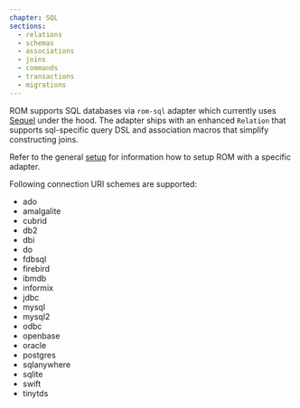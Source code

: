 ```yaml
---
chapter: SQL
sections:
  - relations
  - schemas
  - associations
  - joins
  - commands
  - transactions
  - migrations
---
```


ROM supports SQL databases via `rom-sql` adapter which currently uses
[Sequel](http://sequel.jeremyevans.net/) under the hood. The adapter ships with
an enhanced `Relation` that supports sql-specific query DSL and association
macros that simplify constructing joins.

Refer to the general [setup](/learn/getting-started/block-style-setup) for information
how to setup ROM with a specific adapter.

Following connection URI schemes are supported:

- ado
- amalgalite
- cubrid
- db2
- dbi
- do
- fdbsql
- firebird
- ibmdb
- informix
- jdbc
- mysql
- mysql2
- odbc
- openbase
- oracle
- postgres
- sqlanywhere
- sqlite
- swift
- tinytds
